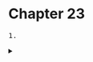 # Chapter 23

<pre>1.</pre>



<details>
  <summary></summary>
  <strong></strong>
</details>

<br>
